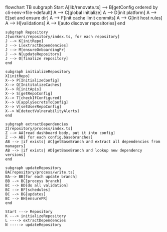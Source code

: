 flowchart TB
subgraph Start
A[lib/renovate.ts] --> B[getConfig ordered by cli->env->file->default]
A --> C[global initialize]
A --> D[init platform]
A --> E[set and ensure dir]
A --> F[init cache limit commits]
A --> G[init host rules]
A --> H[validations]
A --> I[auto discover repositories]
end

    subgraph Repository
    J[workers/repository/index.ts, for each repository]
    J --> K[initRepo]
    J --> L[extractDependencies]
    J --> M[ensureOnboardingPr]
    J --> N[updateRepository]
    J --> O[finalize repository]
    end

    subgraph initializeRepository
    X[initRepo]
    X--> P[InitializeConfig]
    X--> Q[InititalizeCaches]
    X--> R[initApis]
    X--> S[getRepoConfig]
    X--> T[checkIfConfigured]
    X--> U[applySecretsToConfig]
    X--> V[setUserRepoConfig]
    X--> W[detectVulnerabilityAlerts]
    end

    subgraph extractDependencies
    Z[repository/process/index.ts]
    Z --> AA[read dashboard body, put it into config]
    Z --> AB[ for each config.basebranches]
    AB --> |if exists| AC[getBaseBranch and extract all dependencies from managers]
    AB --> |if exists| AD[getBaseBranch and lookup new dependency versions]
    end

    subgraph updateRepository
    BA[repository/process/write.ts]
    BA--> BB[for each update branch]
    BB --> BC[process branch]
    BC --> BD[do all validation]
    BC --> BF[schedules]
    BC --> BG[updates]
    BC --> BH[ensurePR]
    end

    Start ---> Repository
    K ---> initializeRepository
    L ----> extractDependencies
    N -----> updateRepository
